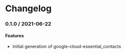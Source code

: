 # Changelog

### 0.1.0 / 2021-06-22

#### Features

* Initial generation of google-cloud-essential_contacts
